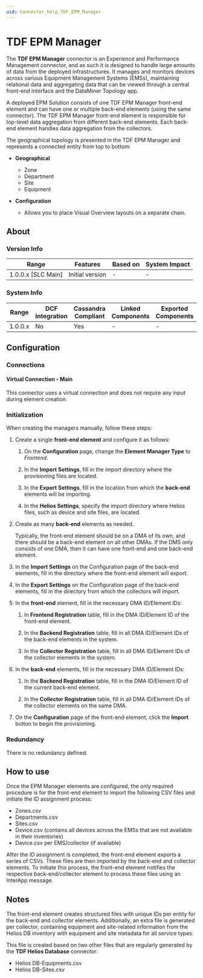 ```yaml
---
uid: Connector_help_TDF_EPM_Manager
---
```


# TDF EPM Manager

The **TDF EPM Manager** connector is an Experience and Performance Management connector, and as such it is designed to handle large amounts of data from the deployed infrastructures. It manages and monitors devices across various Equipment Management Systems (EMSs), maintaining relational data and aggregating data that can be viewed through a central front-end interface and the DataMiner Topology app.

A deployed EPM Solution consists of one TDF EPM Manager front-end element and can have one or multiple back-end elements (using the same connector). The TDF EPM Manager front-end element is responsible for top-level data aggregation from different back-end elements. Each back-end element handles data aggregation from the collectors.

The geographical topology is presented in the TDF EPM Manager and represents a connected entity from top to bottom:

- **Geographical**

  - Zone
  - Department
  - Site
  - Equipment

- **Configuration**

  - Allows you to place Visual Overview layouts on a separate chain.

## About

### Version Info

| Range              | Features        | Based on | System Impact |
|--------------------|-----------------|----------|---------------|
| 1.0.0.x [SLC Main] | Initial version | -        | -             |

### System Info

| Range   | DCF Integration | Cassandra Compliant | Linked Components | Exported Components |
|---------|-----------------|---------------------|-------------------|---------------------|
| 1.0.0.x | No              | Yes                 | -                 | -                   |

## Configuration

### Connections

#### Virtual Connection - Main

This connector uses a virtual connection and does not require any input during element creation.

### Initialization

When creating the managers manually, follow these steps:

1. Create a single **front-end element** and configure it as follows:

   1. On the **Configuration** page, change the **Element Manager Type** to *Frontend*.

   1. In the **Import Settings**, fill in the import directory where the provisioning files are located.

   1. In the **Export Settings**, fill in the location from which the **back-end** elements will be importing.

   1. In the **Helios Settings**, specify the import directory where Helios files, such as device and site files, are located.

1. Create as many **back-end** elements as needed.

   Typically, the front-end element should be on a DMA of its own, and there should be a back-end element on all other DMAs. If the DMS only consists of one DMA, then it can have one front-end and one back-end element.

1. In the **Import Settings** on the Configuration page of the back-end elements, fill in the directory where the front-end element will export.

1. In the **Export Settings** on the Configuration page of the back-end elements, fill in the directory from which the collectors will import.

1. In the **front-end** element, fill in the necessary DMA ID/Element IDs:

   1. In **Frontend Registration** table, fill in the DMA ID/Element ID of the front-end element.

   1. In the **Backend Registration** table, fill in all DMA ID/Element IDs of the back-end elements in the system.

   1. In the **Collector Registration** table, fill in all DMA ID/Element IDs of the collector elements in the system.

1. In the **back-end** elements, fill in the necessary DMA ID/Element IDs:

   1. In the **Backend Registration** table, fill in the DMA ID/Element ID of the current back-end element.

   1. In the **Collector Registration** table, fill in all DMA ID/Element IDs of the collector elements on the same DMA.

1. On the **Configuration** page of the front-end element, click the **Import** button to begin the provisioning.

### Redundancy

There is no redundancy defined.

## How to use

Once the EPM Manager elements are configured, the only required procedure is for the front-end element to import the following CSV files and initiate the ID assignment process:

- Zones.csv
- Departments.csv
- Sites.csv
- Device.csv (contains all devices across the EMSs that are not available in their inventories)
- Device.csv per EMS/collector (if available)

After the ID assignment is completed, the front-end element exports a series of CSVs. These files are then imported by the back-end and collector elements. To initiate this process, the front-end element notifies the respective back-end/collector element to process these files using an InterApp message.

## Notes

The front-end element creates structured files with unique IDs per entity for the back-end and collector elements. Additionally, an extra file is generated per collector, containing equipment and site-related information from the Helios DB inventory with equipment and site metadata for all service types.

This file is created based on two other files that are regularly generated by the **TDF Helios Database** connector:

- Helios DB-Equipments.csv
- Helios DB-Sites.csv
